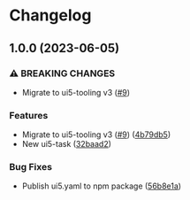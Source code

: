 # Changelog

## 1.0.0 (2023-06-05)


### ⚠ BREAKING CHANGES

* Migrate to ui5-tooling v3 ([#9](https://github.com/mauriciolauffer/ui5-task-minifier/issues/9))

### Features

* Migrate to ui5-tooling v3 ([#9](https://github.com/mauriciolauffer/ui5-task-minifier/issues/9)) ([4b79db5](https://github.com/mauriciolauffer/ui5-task-minifier/commit/4b79db54163db24eaf93605e1dc3b74c53efea01))
* New ui5-task ([32baad2](https://github.com/mauriciolauffer/ui5-task-minifier/commit/32baad2381eaf809acb989118b0400fc845cd447))


### Bug Fixes

* Publish ui5.yaml to npm package ([56b8e1a](https://github.com/mauriciolauffer/ui5-task-minifier/commit/56b8e1aee52ae3126c5606283387b78318a69639))

